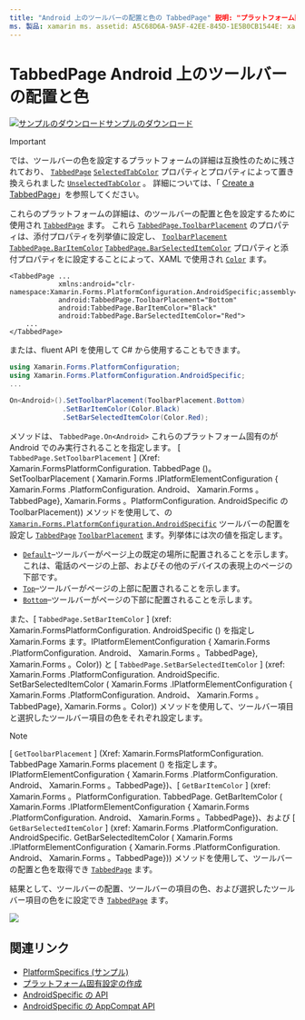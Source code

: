 ```yaml
---
title: "Android 上のツールバーの配置と色の TabbedPage" 説明: "プラットフォーム固有の機能を使用すると、カスタムレンダラーや特殊効果を実装しなくても、特定のプラットフォームでのみ使用できる機能を使用できます。 この記事では、TabbedPage のツールバーの配置と色を設定する Android プラットフォーム固有のを使用する方法について説明します。
ms. 製品: xamarin ms. assetid: A5C68D6A-9A5F-42EE-845D-1E5B0CB1544E: xamarin-forms author: davidbritch ms. author: dabritch ms. date: 07/10/2018 no loc: [ Xamarin.Forms , Xamarin.Essentials ]
---
```


# <a name="tabbedpage-toolbar-placement-and-color-on-android"></a>TabbedPage Android 上のツールバーの配置と色

[![サンプルのダウンロード](~/media/shared/download.png)サンプルのダウンロード](https://docs.microsoft.com/samples/xamarin/xamarin-forms-samples/userinterface-platformspecifics)

> [!IMPORTANT]
> では、ツールバーの色を設定するプラットフォームの詳細は互換性のために残されており、 [`TabbedPage`](xref:Xamarin.Forms.TabbedPage) [`SelectedTabColor`](xref:Xamarin.Forms.TabbedPage.SelectedTabColor) プロパティとプロパティによって置き換えられました [`UnselectedTabColor`](xref:Xamarin.Forms.TabbedPage.UnselectedTabColor) 。 詳細については、「 [Create a TabbedPage](~/xamarin-forms/app-fundamentals/navigation/tabbed-page.md#create-a-tabbedpage)」を参照してください。

これらのプラットフォームの詳細は、のツールバーの配置と色を設定するために使用され [`TabbedPage`](xref:Xamarin.Forms.TabbedPage) ます。 これら [`TabbedPage.ToolbarPlacement`](xref:Xamarin.Forms.PlatformConfiguration.AndroidSpecific.TabbedPage.ToolbarPlacementProperty) のプロパティは、添付プロパティを列挙値に設定し、 [`ToolbarPlacement`](xref:Xamarin.Forms.PlatformConfiguration.AndroidSpecific.ToolbarPlacement) [`TabbedPage.BarItemColor`](xref:Xamarin.Forms.PlatformConfiguration.AndroidSpecific.TabbedPage.BarItemColorProperty) [`TabbedPage.BarSelectedItemColor`](xref:Xamarin.Forms.PlatformConfiguration.AndroidSpecific.TabbedPage.BarSelectedItemColorProperty) プロパティと添付プロパティをに設定することによって、XAML で使用され [`Color`](xref:Xamarin.Forms.Color) ます。

```xaml
<TabbedPage ...
            xmlns:android="clr-namespace:Xamarin.Forms.PlatformConfiguration.AndroidSpecific;assembly=Xamarin.Forms.Core"
            android:TabbedPage.ToolbarPlacement="Bottom"
            android:TabbedPage.BarItemColor="Black"
            android:TabbedPage.BarSelectedItemColor="Red">
    ...
</TabbedPage>
```

または、fluent API を使用して C# から使用することもできます。

```csharp
using Xamarin.Forms.PlatformConfiguration;
using Xamarin.Forms.PlatformConfiguration.AndroidSpecific;
...

On<Android>().SetToolbarPlacement(ToolbarPlacement.Bottom)
             .SetBarItemColor(Color.Black)
             .SetBarSelectedItemColor(Color.Red);
```

メソッドは、 `TabbedPage.On<Android>` これらのプラットフォーム固有のが Android でのみ実行されることを指定します。 [ `TabbedPage.SetToolbarPlacement` ] (Xref: Xamarin.FormsPlatformConfiguration. TabbedPage ()。 SetToolbarPlacement ( Xamarin.Forms .IPlatformElementConfiguration { Xamarin.Forms .PlatformConfiguration. Android、 Xamarin.Forms 。TabbedPage}, Xamarin.Forms 。PlatformConfiguration. AndroidSpecific の ToolbarPlacement)) メソッドを使用して、の [`Xamarin.Forms.PlatformConfiguration.AndroidSpecific`](xref:Xamarin.Forms.PlatformConfiguration.AndroidSpecific) ツールバーの配置を設定し [`TabbedPage`](xref:Xamarin.Forms.TabbedPage) [`ToolbarPlacement`](xref:Xamarin.Forms.PlatformConfiguration.AndroidSpecific.ToolbarPlacement) ます。列挙体には次の値を指定します。

- [`Default`](xref:Xamarin.Forms.PlatformConfiguration.AndroidSpecific.ToolbarPlacement.Default)–ツールバーがページ上の既定の場所に配置されることを示します。 これは、電話のページの上部、およびその他のデバイスの表現上のページの下部です。
- [`Top`](xref:Xamarin.Forms.PlatformConfiguration.AndroidSpecific.ToolbarPlacement.Top)–ツールバーがページの上部に配置されることを示します。
- [`Bottom`](xref:Xamarin.Forms.PlatformConfiguration.AndroidSpecific.ToolbarPlacement.Bottom)–ツールバーがページの下部に配置されることを示します。

また、[ `TabbedPage.SetBarItemColor` ] (xref: Xamarin.FormsPlatformConfiguration. AndroidSpecific () を指定し Xamarin.Forms ます。IPlatformElementConfiguration { Xamarin.Forms .PlatformConfiguration. Android、 Xamarin.Forms 。TabbedPage}, Xamarin.Forms 。Color)) と [ `TabbedPage.SetBarSelectedItemColor` ] (xref: Xamarin.Forms .PlatformConfiguration. AndroidSpecific. SetBarSelectedItemColor ( Xamarin.Forms .IPlatformElementConfiguration { Xamarin.Forms .PlatformConfiguration. Android、 Xamarin.Forms 。TabbedPage}, Xamarin.Forms 。Color)) メソッドを使用して、ツールバー項目と選択したツールバー項目の色をそれぞれ設定します。

> [!NOTE]
> [ `GetToolbarPlacement` ] (Xref: Xamarin.FormsPlatformConfiguration. TabbedPage Xamarin.Forms placement () を指定します。IPlatformElementConfiguration { Xamarin.Forms .PlatformConfiguration. Android、 Xamarin.Forms 。TabbedPage})、[ `GetBarItemColor` ] (xref: Xamarin.Forms 。PlatformConfiguration. TabbedPage. GetBarItemColor ( Xamarin.Forms .IPlatformElementConfiguration { Xamarin.Forms .PlatformConfiguration. Android、 Xamarin.Forms 。TabbedPage})、および [ `GetBarSelectedItemColor` ] (xref: Xamarin.Forms .PlatformConfiguration. AndroidSpecific. GetBarSelectedItemColor ( Xamarin.Forms .IPlatformElementConfiguration { Xamarin.Forms .PlatformConfiguration. Android、 Xamarin.Forms 。TabbedPage})) メソッドを使用して、ツールバーの配置と色を取得でき [`TabbedPage`](xref:Xamarin.Forms.TabbedPage) ます。

結果として、ツールバーの配置、ツールバーの項目の色、および選択したツールバー項目の色をに設定でき [`TabbedPage`](xref:Xamarin.Forms.TabbedPage) ます。

![](tabbedpage-toolbar-placement-color-images/tabbedpage-toolbar-placement.png)

## <a name="related-links"></a>関連リンク

- [PlatformSpecifics (サンプル)](https://docs.microsoft.com/samples/xamarin/xamarin-forms-samples/userinterface-platformspecifics)
- [プラットフォーム固有設定の作成](~/xamarin-forms/platform/platform-specifics/index.md#creating-platform-specifics)
- [AndroidSpecific の API](xref:Xamarin.Forms.PlatformConfiguration.AndroidSpecific)
- [AndroidSpecific の AppCompat API](xref:Xamarin.Forms.PlatformConfiguration.AndroidSpecific.AppCompat)

